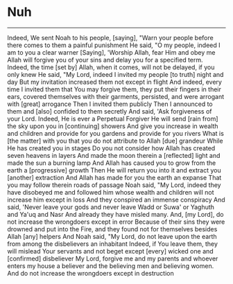 # Nuh
---
Indeed, We sent Noah to his people, [saying], "Warn your people before there comes to them a painful punishment
He said, "O my people, indeed I am to you a clear warner
[Saying], 'Worship Allah, fear Him and obey me
Allah will forgive you of your sins and delay you for a specified term. Indeed, the time [set by] Allah, when it comes, will not be delayed, if you only knew
He said, "My Lord, indeed I invited my people [to truth] night and day
But my invitation increased them not except in flight
And indeed, every time I invited them that You may forgive them, they put their fingers in their ears, covered themselves with their garments, persisted, and were arrogant with [great] arrogance
Then I invited them publicly
Then I announced to them and [also] confided to them secretly
And said, 'Ask forgiveness of your Lord. Indeed, He is ever a Perpetual Forgiver
He will send [rain from] the sky upon you in [continuing] showers
And give you increase in wealth and children and provide for you gardens and provide for you rivers
What is [the matter] with you that you do not attribute to Allah [due] grandeur
While He has created you in stages
Do you not consider how Allah has created seven heavens in layers
And made the moon therein a [reflected] light and made the sun a burning lamp
And Allah has caused you to grow from the earth a [progressive] growth
Then He will return you into it and extract you [another] extraction
And Allah has made for you the earth an expanse
That you may follow therein roads of passage
Noah said, "My Lord, indeed they have disobeyed me and followed him whose wealth and children will not increase him except in loss
And they conspired an immense conspiracy
And said, 'Never leave your gods and never leave Wadd or Suwa' or Yaghuth and Ya'uq and Nasr
And already they have misled many. And, [my Lord], do not increase the wrongdoers except in error
Because of their sins they were drowned and put into the Fire, and they found not for themselves besides Allah [any] helpers
And Noah said, "My Lord, do not leave upon the earth from among the disbelievers an inhabitant
Indeed, if You leave them, they will mislead Your servants and not beget except [every] wicked one and [confirmed] disbeliever
My Lord, forgive me and my parents and whoever enters my house a believer and the believing men and believing women. And do not increase the wrongdoers except in destruction

